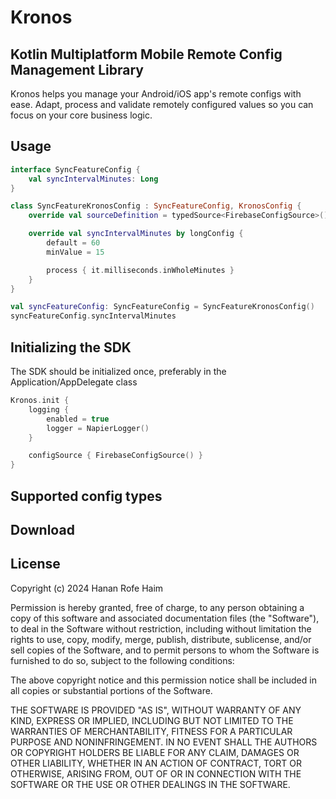 Kronos
============

Kotlin Multiplatform Mobile Remote Config Management Library
---
Kronos helps you manage your Android/iOS app's remote configs with ease.
Adapt, process and validate remotely configured values so you can focus on your core business logic.

Usage
---

```kotlin
interface SyncFeatureConfig {
	val syncIntervalMinutes: Long
}

class SyncFeatureKronosConfig : SyncFeatureConfig, KronosConfig {
	override val sourceDefinition = typedSource<FirebaseConfigSource>()

	override val syncIntervalMinutes by longConfig {
		default = 60
		minValue = 15

		process { it.milliseconds.inWholeMinutes }
	}
}

val syncFeatureConfig: SyncFeatureConfig = SyncFeatureKronosConfig()
syncFeatureConfig.syncIntervalMinutes
```

Initializing the SDK
---
The SDK should be initialized once, preferably in the Application/AppDelegate class

```kotlin
Kronos.init {
	logging {
		enabled = true
		logger = NapierLogger()
	}

	configSource { FirebaseConfigSource() }
}
```

Supported config types
--------


Download
--------


License
-------
Copyright (c) 2024 Hanan Rofe Haim

Permission is hereby granted, free of charge, to any person obtaining a copy
of this software and associated documentation files (the "Software"), to deal
in the Software without restriction, including without limitation the rights
to use, copy, modify, merge, publish, distribute, sublicense, and/or sell
copies of the Software, and to permit persons to whom the Software is
furnished to do so, subject to the following conditions:

The above copyright notice and this permission notice shall be included in all
copies or substantial portions of the Software.

THE SOFTWARE IS PROVIDED "AS IS", WITHOUT WARRANTY OF ANY KIND, EXPRESS OR
IMPLIED, INCLUDING BUT NOT LIMITED TO THE WARRANTIES OF MERCHANTABILITY,
FITNESS FOR A PARTICULAR PURPOSE AND NONINFRINGEMENT. IN NO EVENT SHALL THE
AUTHORS OR COPYRIGHT HOLDERS BE LIABLE FOR ANY CLAIM, DAMAGES OR OTHER
LIABILITY, WHETHER IN AN ACTION OF CONTRACT, TORT OR OTHERWISE, ARISING FROM,
OUT OF OR IN CONNECTION WITH THE SOFTWARE OR THE USE OR OTHER DEALINGS IN THE
SOFTWARE.
